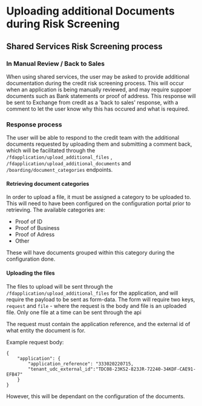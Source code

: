 # Uploading additional Documents during Risk Screening

## Shared Services Risk Screening process

### In Manual Review / Back to Sales

When using shared services, the user may be asked to provide additional documentation during the credit risk screening process. 
This will occur when an application is being manually reviewed, and may require suppoer documents such as Bank statements or proof of address. 
This response will be sent to Exchange from credit as a 'back to sales' response, with a comment to let the user know why this has occured and what is required.

### Response process

The user will be able to respond to the credit team with the additional documents requested by uploading them and submitting a comment back, 
which will be facilitated through the `/fdapplication/upload_additional_files` , `/fdapplication/upload_additional_documents` and `/boarding/document_categories` endpoints.

#### Retrieving document categories

In order to upload a file, it must be assigned a category to be uploaded to. This will need to have been configured on the configuration portal prior to retrieving. 
The available categories are: 

- Proof of ID
- Proof of Business
- Proof of Adress
- Other

These will have documents grouped within this category during the configuration done.

#### Uploading the files

The files to upload will be sent through the `/fdapplication/upload_additional_files` for the application, and will require the payload to be sent as form-data. 
The form will require two keys, `request` and `file` - where the request is the body and file is an uploaded file. Only one file at a time can be sent through the api

The request must contain the application reference, and the external id of what entity the document is for. 

Example request body:
```
{
    "application": {
        "application_reference": "333020220715,
        "tenant_udc_external_id":"TDC08-23KS2-823JR-72240-34KDF-CAE91-EFB47"
    }
}
```

However, this will be dependant on the configuration of the documents. 
